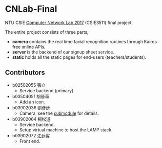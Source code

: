 # CNLab-Final
NTU CSIE [Computer Network Lab 2017](http://www.pcs.csie.ntu.edu.tw/course/cnl/2017/) (CSIE3511) final project.

The entire project consists of three parts,
- **camera** contains the real time facial recognition routines through Kairos free online APIs.
- **server** is the backend of our signup sheet service.
- **static** holds all the static pages for end-users (teachers/students).

## Contributors
- b02502055 張立
  - Service backend (primary).
- b03504051 胡晉華
  - Add an icon.
- b03902036 劉彥廷
  - Camera, see the [submodule](https://github.com/liuyenting/kairos-rt-recog) for details.
- b03902064 楊松道
  - Service backend.
  - Setup virtual machine to host the LAMP stack.
- b03902072 江廷睿
  - Front end.
